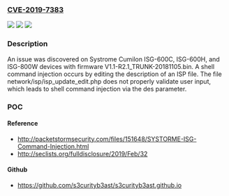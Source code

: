### [CVE-2019-7383](https://cve.mitre.org/cgi-bin/cvename.cgi?name=CVE-2019-7383)
![](https://img.shields.io/static/v1?label=Product&message=n%2Fa&color=blue)
![](https://img.shields.io/static/v1?label=Version&message=n%2Fa&color=blue)
![](https://img.shields.io/static/v1?label=Vulnerability&message=n%2Fa&color=brighgreen)

### Description

An issue was discovered on Systrome Cumilon ISG-600C, ISG-600H, and ISG-800W devices with firmware V1.1-R2.1_TRUNK-20181105.bin. A shell command injection occurs by editing the description of an ISP file. The file network/isp/isp_update_edit.php does not properly validate user input, which leads to shell command injection via the des parameter.

### POC

#### Reference
- http://packetstormsecurity.com/files/151648/SYSTORME-ISG-Command-Injection.html
- http://seclists.org/fulldisclosure/2019/Feb/32

#### Github
- https://github.com/s3curityb3ast/s3curityb3ast.github.io


